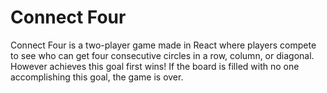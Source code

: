 # Connect Four

Connect Four is a two-player game made in React where players compete to see who can get four consecutive circles in a row, column, or diagonal. However achieves this goal first wins! If the board is filled with no one accomplishing this goal, the game is over.
